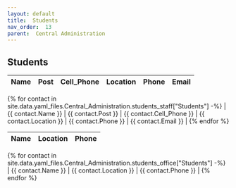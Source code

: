 ```yaml
---
layout: default
title:  Students
nav_order:  13
parent:  Central Administration
---
```




## Students


| Name | Post | Cell_Phone | Location | Phone | Email |
| --- | --- | --- | --- | --- | --- |
{% for contact in site.data.yaml_files.Central_Administration.students_staff["Students"] -%}
| {{ contact.Name }} | {{ contact.Post }} | {{ contact.Cell_Phone }} | {{ contact.Location }} | {{ contact.Phone }} | {{ contact.Email }} |
{% endfor %}


 


| Name | Location | Phone |
| --- | --- | --- |
{% for contact in site.data.yaml_files.Central_Administration.students_office["Students"] -%}
| {{ contact.Name }} | {{ contact.Location }} | {{ contact.Phone }} |
{% endfor %}
